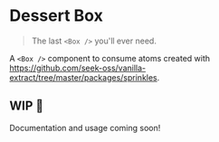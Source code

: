# Dessert Box

> The last `<Box />` you'll ever need.

A `<Box />` component to consume atoms created with https://github.com/seek-oss/vanilla-extract/tree/master/packages/sprinkles.

## WIP :construction:

Documentation and usage coming soon!

